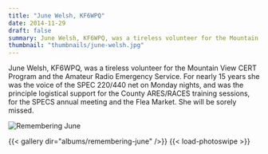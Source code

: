 ```yaml
---
title: "June Welsh, KF6WPQ"
date: 2014-11-29
draft: false
summary: June Welsh, KF6WPQ, was a tireless volunteer for the Mountain View CERT Program and the Amateur Radio Emergency Service. For nearly 15 years she was the voice of the SPEC 220/440 net on Monday nights, and was the principle logistical support for the County ARES/RACES training sessions, for the SPECS annual meeting and the Flea Market. She will be sorely missed.
thumbnail: "thumbnails/june-welsh.jpg"
---
```


June Welsh, KF6WPQ, was a tireless volunteer for the Mountain View CERT Program and the Amateur Radio Emergency Service. For nearly 15 years she was the voice of the SPEC 220/440 net on Monday nights, and was the principle logistical support for the County ARES/RACES training sessions, for the SPECS annual meeting and the Flea Market. She will be sorely missed.

![Remembering June](../remembering-june-welsh.jpg)

{{< gallery dir="albums/remembering-june" />}} {{< load-photoswipe >}}

